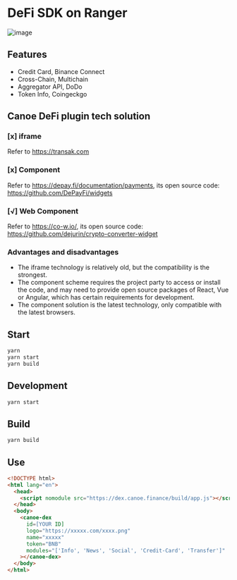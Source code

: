 # DeFi SDK on Ranger 

![image](https://user-images.githubusercontent.com/35088567/200258691-4826a15d-892e-41ea-8f41-a2cfe2e55b53.png)

## Features
- Credit Card, Binance Connect
- Cross-Chain, Multichain
- Aggregator API, DoDo
- Token Info, Coingeckgo

## Canoe DeFi plugin tech solution

### [x] iframe

Refer to https://transak.com

### [x] Component

Refer to https://depay.fi/documentation/payments, its open source code: https://github.com/DePayFi/widgets

### [√] Web Component

Refer to https://co-w.io/, its open source code: https://github.com/dejurin/crypto-converter-widget

### Advantages and disadvantages

- The iframe technology is relatively old, but the compatibility is the strongest.
- The component scheme requires the project party to access or install the code, and may need to provide open source packages of React, Vue or Angular, which has certain requirements for development.
- The component solution is the latest technology, only compatible with the latest browsers.

## Start

```bash
yarn
yarn start
yarn build
```

## Development

```bash
yarn start
```

## Build

```bash
yarn build
```

## Use

```html
<!DOCTYPE html>
<html lang="en">
  <head>
    <script nomodule src="https://dex.canoe.finance/build/app.js"></script>
  </head>
  <body>
    <canoe-dex
      id=[YOUR ID]
      logo="https://xxxxx.com/xxxx.png"
      name="xxxxx"
      token="BNB"
      modules="['Info', 'News', 'Social', 'Credit-Card', 'Transfer']"
    ></canoe-dex>
  </body>
</html>
```

